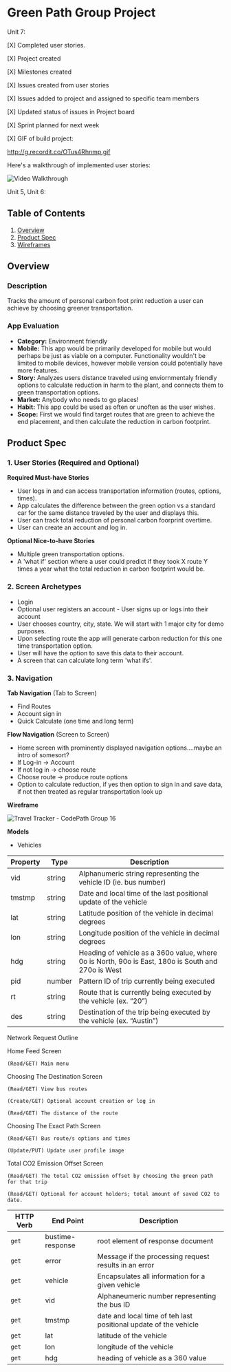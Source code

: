 # Green Path Group Project #
Unit 7:

[X] Completed user stories.

[X]  Project created

[X]  Milestones created

[X] Issues created from user stories

[X] Issues added to project and assigned to specific team members

[X] Updated status of issues in Project board

[X] Sprint planned for next week

[X] GIF of build project: 

http://g.recordit.co/OTus4Rhnmp.gif

Here's a walkthrough of implemented user stories:

<img src='http://g.recordit.co/mAm6OExEig.gif' title='User can log in' width='' alt='Video Walkthrough' />


Unit 5, Unit 6:
## Table of Contents
1. [Overview](#Overview)
1. [Product Spec](#Product-Spec)
1. [Wireframes](#Wireframes)

## Overview
### Description
Tracks the amount of personal carbon foot print reduction a user can achieve by choosing greener transportation.

### App Evaluation
- **Category:** Environment friendly 
- **Mobile:** This app would be primarily developed for mobile but would perhaps be just as viable on a computer. Functionality wouldn't be limited to mobile devices, however mobile version could potentially have more features.
- **Story:** Analyzes users distance traveled using enviornmentaly friendly options to calculate reduction in harm to the plant, and connects them to green transportation options.
- **Market:** Anybody who needs to go places! 
- **Habit:** This app could be used as often or unoften as the user wishes.
- **Scope:** First we would find target routes that are green to achieve the end placement, and then calculate the reduction in carbon footprint. 

## Product Spec
### 1. User Stories (Required and Optional)

**Required Must-have Stories**

* User logs in and can access transportation information (routes, options, times).
* App calculates the difference between the green option vs a standard car for the same distance traveled by the user and displays this.
* User can track total reduction of personal carbon foorprint overtime. 
* User can create an account and log in. 



**Optional Nice-to-have Stories**

* Multiple green transportation options. 
* A 'what if' section where a user could predict if they took X route Y times a year what the total reduction in carbon footprint would be. 

### 2. Screen Archetypes

* Login 
* Optional user registers an account - User signs up or logs into their account
* User chooses country, city, state. We will start with 1 major city for demo purposes. 
* Upon selecting route the app will generate carbon reduction for this one time transportation option.
* User will have the option to save this data to their account. 
* A screen that can calculate long term 'what ifs'.


### 3. Navigation

**Tab Navigation** (Tab to Screen)

* Find Routes
* Account sign in
* Quick Calculate (one time and long term)


**Flow Navigation** (Screen to Screen)
* Home screen with prominently displayed navigation options....maybe an intro of somesort? 
* If Log-in -> Account 
* If not log in -> choose route
* Choose route -> produce route options
* Option to calculate reduction, if yes then option to sign in and save data, if not then treated as regular transportation look up

**Wireframe**

![Travel Tracker - CodePath Group 16](https://user-images.githubusercontent.com/105025243/195842692-c6ee4e5a-49bd-43a2-9086-990968121a0b.png)

**Models**
- Vehicles

 | Property      | Type     | Description |
 | ------------- | -------- | ------------|
 |vid|string| Alphanumeric string representing the vehicle ID (ie. bus number)|
 |tmstmp|string| Date and local time of the last positional update of the vehicle|
 |lat|string|Latitude position of the vehicle in decimal degrees|
 |lon|string|Longitude position of the vehicle in decimal degrees |
 |hdg|string|Heading of vehicle as a 360o value, where 0o is North, 90o is East, 180o is South and 270o is West|
 |pid|number|Pattern ID of trip currently being executed|
 |rt|string|Route that is currently being executed by the vehicle (ex. “20”)|
 |des|string| Destination of the trip being executed by the vehicle (ex. “Austin”)|



Network Request Outline	
					
						
Home Feed Screen
						
	(Read/GET) Main menu	
				
Choosing The Destination Screen	
					
	(Read/GET) View bus routes	
				
	(Create/GET) Optional account creation or log in	
				
	(Read/GET) The distance of the route		
			
Choosing The Exact Path Screen		
				
	(Read/GET) Bus route/s options and times
					
	(Update/PUT) Update user profile image	
				
Total CO2 Emission Offset Screen	
					
	(Read/GET) The total CO2 emission offset by choosing the green path for that trip	
				
	(Read/GET) Optional for account holders; total amount of saved CO2 to date.	
				






| HTTP Verb     | End Point     | Description   |
| -------------  | ------------- |-------------  |
| `get`          | bustime-response  | root element of response document |
| `get`          | error  |  Message if the processing request results in an error |
| `get`          | vehicle  |  Encapsulates all information for a given vehicle |
| `get`          | vid  | Alphaneumeric number representing the bus ID |
| `get`          | tmstmp  | date and local time of teh last positional update of the vehicle|
| `get`          | lat  |  latitude of the vehicle |
| `get`          | lon  |  longitude of the vehicle |
| `get`          | hdg  | heading of vehicle as a 360 value |

